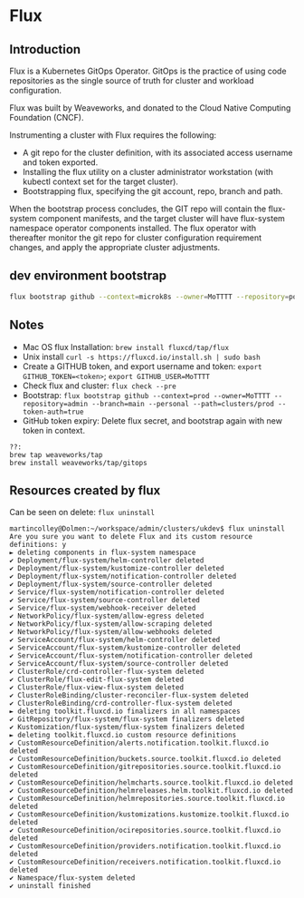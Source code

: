 # Flux

## Introduction

Flux is a Kubernetes GitOps Operator. GitOps is the practice of using code repositories as the single source of truth for cluster and workload configuration.

Flux was built by Weaveworks, and donated to the Cloud Native Computing Foundation (CNCF).

Instrumenting a cluster with Flux requires the following:

- A git repo for the cluster definition, with its associated access username and token exported.
- Installing the flux utility on a cluster administrator workstation (with kubectl context set for the target cluster).
- Bootstrapping flux, specifying the git account, repo, branch and path.

When the bootstrap process concludes, the GIT repo will contain the flux-system component manifests, and the target cluster will have flux-system namespace operator components installed. The flux operator with thereafter monitor the git repo for cluster configuration requirement changes, and apply the appropriate cluster adjustments.

## dev environment bootstrap

```sh
flux bootstrap github --context=microk8s --owner=MoTTTT --repository=podzonedev-gitops --branch=main --personal --path=clusters/megalith --token-auth=true
```

## Notes

- Mac OS flux Installation: `brew install fluxcd/tap/flux`
- Unix install `curl -s https://fluxcd.io/install.sh | sudo bash`
- Create a GITHUB token, and export username and token: `export GITHUB_TOKEN=<token>`; `export GITHUB_USER=MoTTTT`
- Check flux and cluster: `flux check --pre`
- Bootstrap: `flux bootstrap github --context=prod --owner=MoTTTT --repository=admin --branch=main --personal --path=clusters/prod --token-auth=true`
- GitHub token expiry: Delete flux secret, and bootstrap again with new token in context.

```text
??:
brew tap weaveworks/tap
brew install weaveworks/tap/gitops
```

## Resources created by flux

Can be seen on delete: `flux uninstall`

```text
martincolley@Dolmen:~/workspace/admin/clusters/ukdev$ flux uninstall
Are you sure you want to delete Flux and its custom resource definitions: y
► deleting components in flux-system namespace
✔ Deployment/flux-system/helm-controller deleted 
✔ Deployment/flux-system/kustomize-controller deleted 
✔ Deployment/flux-system/notification-controller deleted 
✔ Deployment/flux-system/source-controller deleted 
✔ Service/flux-system/notification-controller deleted 
✔ Service/flux-system/source-controller deleted 
✔ Service/flux-system/webhook-receiver deleted 
✔ NetworkPolicy/flux-system/allow-egress deleted 
✔ NetworkPolicy/flux-system/allow-scraping deleted 
✔ NetworkPolicy/flux-system/allow-webhooks deleted 
✔ ServiceAccount/flux-system/helm-controller deleted 
✔ ServiceAccount/flux-system/kustomize-controller deleted 
✔ ServiceAccount/flux-system/notification-controller deleted 
✔ ServiceAccount/flux-system/source-controller deleted 
✔ ClusterRole/crd-controller-flux-system deleted 
✔ ClusterRole/flux-edit-flux-system deleted 
✔ ClusterRole/flux-view-flux-system deleted 
✔ ClusterRoleBinding/cluster-reconciler-flux-system deleted 
✔ ClusterRoleBinding/crd-controller-flux-system deleted 
► deleting toolkit.fluxcd.io finalizers in all namespaces
✔ GitRepository/flux-system/flux-system finalizers deleted 
✔ Kustomization/flux-system/flux-system finalizers deleted 
► deleting toolkit.fluxcd.io custom resource definitions
✔ CustomResourceDefinition/alerts.notification.toolkit.fluxcd.io deleted 
✔ CustomResourceDefinition/buckets.source.toolkit.fluxcd.io deleted 
✔ CustomResourceDefinition/gitrepositories.source.toolkit.fluxcd.io deleted 
✔ CustomResourceDefinition/helmcharts.source.toolkit.fluxcd.io deleted 
✔ CustomResourceDefinition/helmreleases.helm.toolkit.fluxcd.io deleted 
✔ CustomResourceDefinition/helmrepositories.source.toolkit.fluxcd.io deleted 
✔ CustomResourceDefinition/kustomizations.kustomize.toolkit.fluxcd.io deleted 
✔ CustomResourceDefinition/ocirepositories.source.toolkit.fluxcd.io deleted 
✔ CustomResourceDefinition/providers.notification.toolkit.fluxcd.io deleted 
✔ CustomResourceDefinition/receivers.notification.toolkit.fluxcd.io deleted 
✔ Namespace/flux-system deleted 
✔ uninstall finished
```
